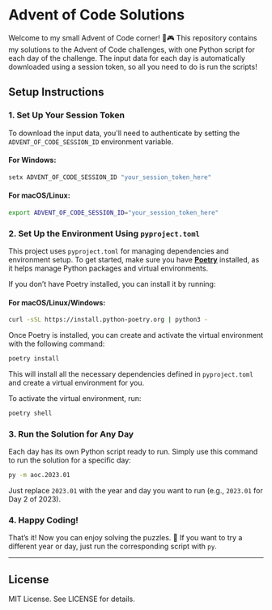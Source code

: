 
# Advent of Code Solutions

Welcome to my small Advent of Code corner! 🎄🎮 This repository contains my solutions to the Advent of Code challenges, with one Python script for each day of the challenge. The input data for each day is automatically downloaded using a session token, so all you need to do is run the scripts!

## Setup Instructions

### 1. Set Up Your Session Token

To download the input data, you'll need to authenticate by setting the `ADVENT_OF_CODE_SESSION_ID` environment variable.

#### For Windows:
```cmd
setx ADVENT_OF_CODE_SESSION_ID "your_session_token_here"
```

#### For macOS/Linux:
```bash
export ADVENT_OF_CODE_SESSION_ID="your_session_token_here"
```

### 2. Set Up the Environment Using `pyproject.toml`

This project uses `pyproject.toml` for managing dependencies and environment setup. To get started, make sure you have **[Poetry](https://python-poetry.org/)** installed, as it helps manage Python packages and virtual environments.

If you don’t have Poetry installed, you can install it by running:

#### For macOS/Linux/Windows:
```bash
curl -sSL https://install.python-poetry.org | python3 -
```

Once Poetry is installed, you can create and activate the virtual environment with the following command:

```bash
poetry install
```

This will install all the necessary dependencies defined in `pyproject.toml` and create a virtual environment for you.

To activate the virtual environment, run:

```bash
poetry shell
```

### 3. Run the Solution for Any Day

Each day has its own Python script ready to run. Simply use this command to run the solution for a specific day:

```bash
py -m aoc.2023.01
```

Just replace `2023.01` with the year and day you want to run (e.g., `2023.01` for Day 2 of 2023).

### 4. Happy Coding!

That’s it! Now you can enjoy solving the puzzles. 🎉 If you want to try a different year or day, just run the corresponding script with `py`.

---

## License

MIT License. See LICENSE for details.
